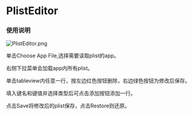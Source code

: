 # PlistEditor

### 使用说明

![PlistEditor.png](http://www.zhangwu.tech/PlistEditor.png)

单击Choose App File,选择需要读取plist的app。

右侧下拉菜单会加载app内所有plist。

单击tableview内任意一行，按左边红色按钮删除，右边绿色按钮为修改后保存。

填入键名和键值并选择类型后可点击添加按钮添加一行。

点击Save将修改后的plist保存，点击Restore则还原。